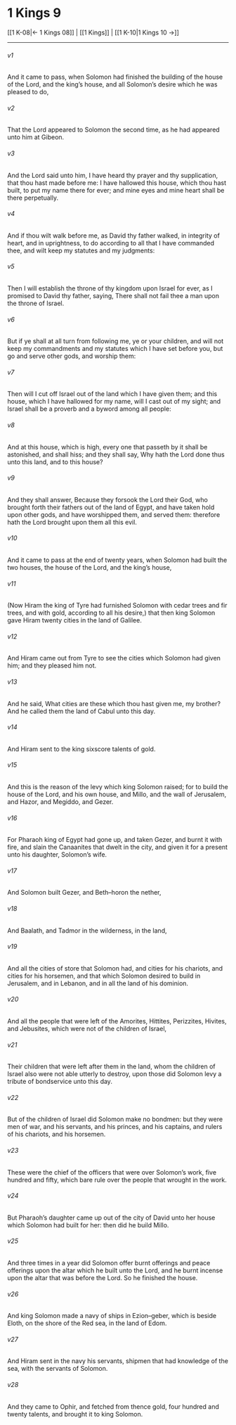 # 1 Kings 9

[[1 K-08|← 1 Kings 08]] | [[1 Kings]] | [[1 K-10|1 Kings 10 →]]
***

###### v1
And it came to pass, when Solomon had finished the building of the house of the Lord, and the king’s house, and all Solomon’s desire which he was pleased to do,
###### v2
That the Lord appeared to Solomon the second time, as he had appeared unto him at Gibeon.
###### v3
And the Lord said unto him, I have heard thy prayer and thy supplication, that thou hast made before me: I have hallowed this house, which thou hast built, to put my name there for ever; and mine eyes and mine heart shall be there perpetually.
###### v4
And if thou wilt walk before me, as David thy father walked, in integrity of heart, and in uprightness, to do according to all that I have commanded thee, and wilt keep my statutes and my judgments:
###### v5
Then I will establish the throne of thy kingdom upon Israel for ever, as I promised to David thy father, saying, There shall not fail thee a man upon the throne of Israel.
###### v6
But if ye shall at all turn from following me, ye or your children, and will not keep my commandments and my statutes which I have set before you, but go and serve other gods, and worship them:
###### v7
Then will I cut off Israel out of the land which I have given them; and this house, which I have hallowed for my name, will I cast out of my sight; and Israel shall be a proverb and a byword among all people:
###### v8
And at this house, which is high, every one that passeth by it shall be astonished, and shall hiss; and they shall say, Why hath the Lord done thus unto this land, and to this house?
###### v9
And they shall answer, Because they forsook the Lord their God, who brought forth their fathers out of the land of Egypt, and have taken hold upon other gods, and have worshipped them, and served them: therefore hath the Lord brought upon them all this evil.
###### v10
And it came to pass at the end of twenty years, when Solomon had built the two houses, the house of the Lord, and the king’s house,
###### v11
(Now Hiram the king of Tyre had furnished Solomon with cedar trees and fir trees, and with gold, according to all his desire,) that then king Solomon gave Hiram twenty cities in the land of Galilee.
###### v12
And Hiram came out from Tyre to see the cities which Solomon had given him; and they pleased him not.
###### v13
And he said, What cities are these which thou hast given me, my brother? And he called them the land of Cabul unto this day.
###### v14
And Hiram sent to the king sixscore talents of gold.
###### v15
And this is the reason of the levy which king Solomon raised; for to build the house of the Lord, and his own house, and Millo, and the wall of Jerusalem, and Hazor, and Megiddo, and Gezer.
###### v16
For Pharaoh king of Egypt had gone up, and taken Gezer, and burnt it with fire, and slain the Canaanites that dwelt in the city, and given it for a present unto his daughter, Solomon’s wife.
###### v17
And Solomon built Gezer, and Beth–horon the nether,
###### v18
And Baalath, and Tadmor in the wilderness, in the land,
###### v19
And all the cities of store that Solomon had, and cities for his chariots, and cities for his horsemen, and that which Solomon desired to build in Jerusalem, and in Lebanon, and in all the land of his dominion.
###### v20
And all the people that were left of the Amorites, Hittites, Perizzites, Hivites, and Jebusites, which were not of the children of Israel,
###### v21
Their children that were left after them in the land, whom the children of Israel also were not able utterly to destroy, upon those did Solomon levy a tribute of bondservice unto this day.
###### v22
But of the children of Israel did Solomon make no bondmen: but they were men of war, and his servants, and his princes, and his captains, and rulers of his chariots, and his horsemen.
###### v23
These were the chief of the officers that were over Solomon’s work, five hundred and fifty, which bare rule over the people that wrought in the work.
###### v24
But Pharaoh’s daughter came up out of the city of David unto her house which Solomon had built for her: then did he build Millo.
###### v25
And three times in a year did Solomon offer burnt offerings and peace offerings upon the altar which he built unto the Lord, and he burnt incense upon the altar that was before the Lord. So he finished the house.
###### v26
And king Solomon made a navy of ships in Ezion–geber, which is beside Eloth, on the shore of the Red sea, in the land of Edom.
###### v27
And Hiram sent in the navy his servants, shipmen that had knowledge of the sea, with the servants of Solomon.
###### v28
And they came to Ophir, and fetched from thence gold, four hundred and twenty talents, and brought it to king Solomon. 
